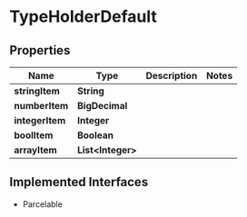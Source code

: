 

# TypeHolderDefault


## Properties

Name | Type | Description | Notes
------------ | ------------- | ------------- | -------------
**stringItem** | **String** |  | 
**numberItem** | **BigDecimal** |  | 
**integerItem** | **Integer** |  | 
**boolItem** | **Boolean** |  | 
**arrayItem** | **List&lt;Integer&gt;** |  | 


## Implemented Interfaces

* Parcelable


